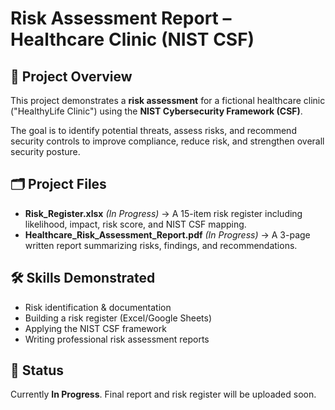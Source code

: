 # Risk Assessment Report – Healthcare Clinic (NIST CSF)

## 📌 Project Overview
This project demonstrates a **risk assessment** for a fictional healthcare clinic ("HealthyLife Clinic") using the **NIST Cybersecurity Framework (CSF)**.

The goal is to identify potential threats, assess risks, and recommend security controls to improve compliance, reduce risk, and strengthen overall security posture.  

## 🗂️ Project Files
- **Risk_Register.xlsx** *(In Progress)* → A 15-item risk register including likelihood, impact, risk score, and NIST CSF mapping.  
- **Healthcare_Risk_Assessment_Report.pdf** *(In Progress)* → A 3-page written report summarizing risks, findings, and recommendations.  

## 🛠️ Skills Demonstrated
- Risk identification & documentation  
- Building a risk register (Excel/Google Sheets)  
- Applying the NIST CSF framework  
- Writing professional risk assessment reports  

## 🚧 Status
Currently **In Progress**. Final report and risk register will be uploaded soon.  